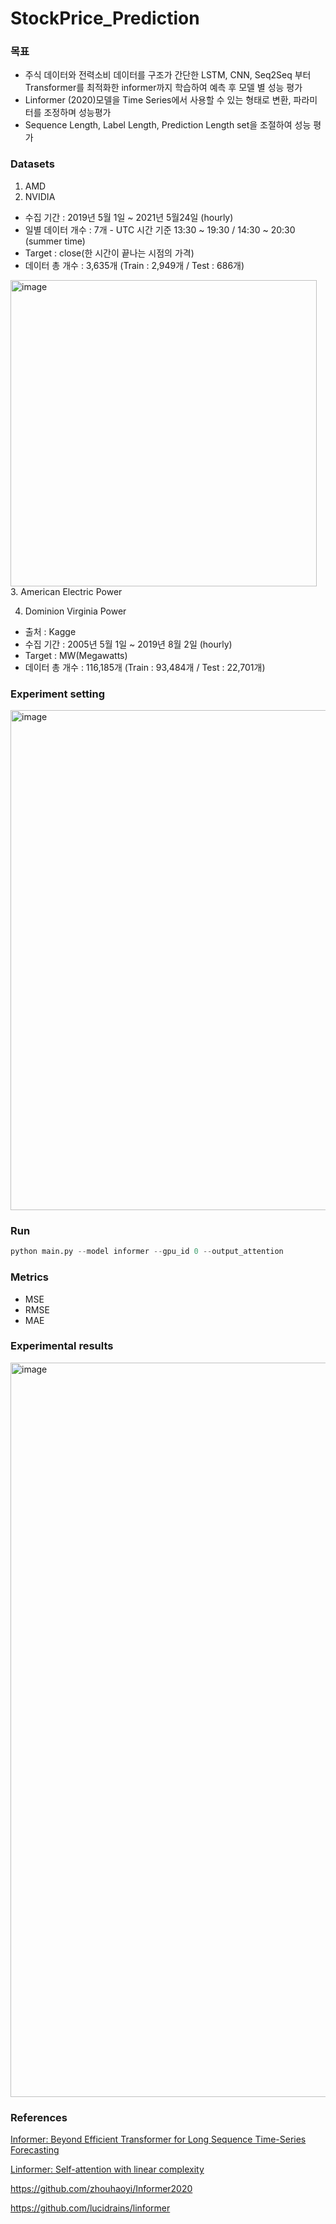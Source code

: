 # StockPrice_Prediction

### 목표
- 주식 데이터와 전력소비 데이터를 구조가 간단한 LSTM, CNN, Seq2Seq 부터 Transformer를 최적화한 informer까지 학습하여 예측 후 모델 별 성능 평가
- Linformer (2020)모델을 Time Series에서 사용할 수 있는 형태로 변환, 파라미터를 조정하며 성능평가
- Sequence Length, Label Length, Prediction Length set을 조절하여 성능 평가

### Datasets
1. AMD
2. NVIDIA
- 수집 기간 : 2019년 5월 1일 ~ 2021년 5월24일 (hourly)
- 일별 데이터 개수 : 7개 - UTC 시간 기준 13:30 ~ 19:30 / 14:30 ~ 20:30 (summer time)
- Target : close(한 시간이 끝나는 시점의 가격)
- 데이터 총 개수 : 3,635개 (Train : 2,949개 / Test : 686개)
<img width="490" alt="image" src="https://user-images.githubusercontent.com/62350977/143505958-421d3736-5b84-4eb0-ac85-5861e166e6c1.png">
3. American Electric Power

4. Dominion Virginia Power
- 출처 : Kagge
- 수집 기간 : 2005년 5월 1일 ~ 2019년 8월 2일 (hourly)
- Target : MW(Megawatts)
- 데이터 총 개수 : 116,185개 (Train : 93,484개 / Test : 22,701개)

### Experiment setting
<img width="800" alt="image" src="https://user-images.githubusercontent.com/62350977/143506153-004d4a51-150d-49e8-a2f0-2c93fea044f5.png">

### Run
```python
python main.py --model informer --gpu_id 0 --output_attention
```

### Metrics
- MSE
- RMSE
- MAE

### Experimental results
<img width="1175" alt="image" src="https://user-images.githubusercontent.com/62350977/143506219-f419ea20-5579-421b-a5fc-b60eebe18c18.png">

### References
[Informer: Beyond Efficient Transformer for Long Sequence Time-Series Forecasting](https://arxiv.org/abs/2012.07436)

[Linformer: Self-attention with linear complexity](https://arxiv.org/abs/2006.04768)

https://github.com/zhouhaoyi/Informer2020

https://github.com/lucidrains/linformer
